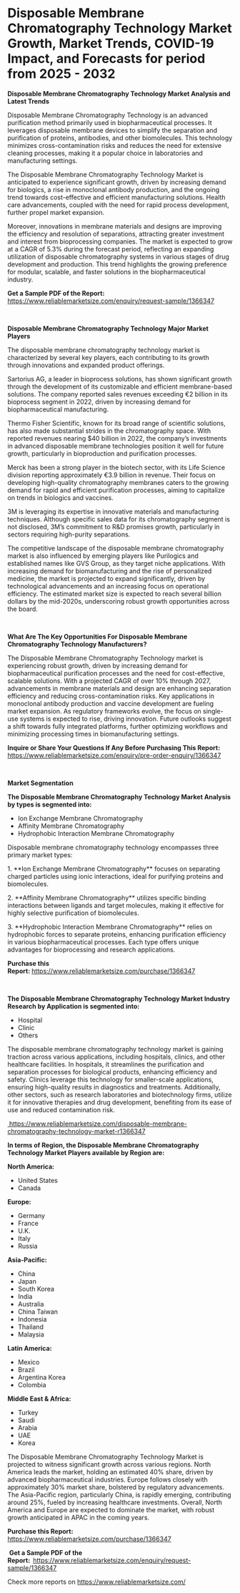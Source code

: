 <p><h1>Disposable Membrane Chromatography Technology Market Growth, Market Trends, COVID-19 Impact, and Forecasts for period from 2025 - 2032</h1></p><p><strong>Disposable Membrane Chromatography Technology Market Analysis and Latest Trends</strong></p>
<p><p>Disposable Membrane Chromatography Technology is an advanced purification method primarily used in biopharmaceutical processes. It leverages disposable membrane devices to simplify the separation and purification of proteins, antibodies, and other biomolecules. This technology minimizes cross-contamination risks and reduces the need for extensive cleaning processes, making it a popular choice in laboratories and manufacturing settings.</p><p>The Disposable Membrane Chromatography Technology Market is anticipated to experience significant growth, driven by increasing demand for biologics, a rise in monoclonal antibody production, and the ongoing trend towards cost-effective and efficient manufacturing solutions. Health care advancements, coupled with the need for rapid process development, further propel market expansion.</p><p>Moreover, innovations in membrane materials and designs are improving the efficiency and resolution of separations, attracting greater investment and interest from bioprocessing companies. The market is expected to grow at a CAGR of 5.3% during the forecast period, reflecting an expanding utilization of disposable chromatography systems in various stages of drug development and production. This trend highlights the growing preference for modular, scalable, and faster solutions in the biopharmaceutical industry.</p></p>
<p><strong>Get a Sample PDF of the Report:&nbsp;</strong> <a href="https://www.reliablemarketsize.com/enquiry/request-sample/1366347?utm_campaign=2628&utm_medium=2&utm_source=Github&utm_content=ia&utm_term=22032025&utm_id=disposable-membrane-chromatography-technology">https://www.reliablemarketsize.com/enquiry/request-sample/1366347</a></p>
<p>&nbsp;</p>
<p><strong>Disposable Membrane Chromatography Technology Major Market Players</strong></p>
<p><p>The disposable membrane chromatography technology market is characterized by several key players, each contributing to its growth through innovations and expanded product offerings. </p><p>Sartorius AG, a leader in bioprocess solutions, has shown significant growth through the development of its customizable and efficient membrane-based solutions. The company reported sales revenues exceeding €2 billion in its bioprocess segment in 2022, driven by increasing demand for biopharmaceutical manufacturing.</p><p>Thermo Fisher Scientific, known for its broad range of scientific solutions, has also made substantial strides in the chromatography space. With reported revenues nearing $40 billion in 2022, the company’s investments in advanced disposable membrane technologies position it well for future growth, particularly in bioproduction and purification processes. </p><p>Merck has been a strong player in the biotech sector, with its Life Science division reporting approximately €3.9 billion in revenue. Their focus on developing high-quality chromatography membranes caters to the growing demand for rapid and efficient purification processes, aiming to capitalize on trends in biologics and vaccines.</p><p>3M is leveraging its expertise in innovative materials and manufacturing techniques. Although specific sales data for its chromatography segment is not disclosed, 3M’s commitment to R&D promises growth, particularly in sectors requiring high-purity separations.</p><p>The competitive landscape of the disposable membrane chromatography market is also influenced by emerging players like Purilogics and established names like GVS Group, as they target niche applications. With increasing demand for biomanufacturing and the rise of personalized medicine, the market is projected to expand significantly, driven by technological advancements and an increasing focus on operational efficiency. The estimated market size is expected to reach several billion dollars by the mid-2020s, underscoring robust growth opportunities across the board.</p></p>
<p>&nbsp;</p>
<p><strong>What Are The Key Opportunities For Disposable Membrane Chromatography Technology Manufacturers?</strong></p>
<p><p>The Disposable Membrane Chromatography Technology market is experiencing robust growth, driven by increasing demand for biopharmaceutical purification processes and the need for cost-effective, scalable solutions. With a projected CAGR of over 10% through 2027, advancements in membrane materials and design are enhancing separation efficiency and reducing cross-contamination risks. Key applications in monoclonal antibody production and vaccine development are fueling market expansion. As regulatory frameworks evolve, the focus on single-use systems is expected to rise, driving innovation. Future outlooks suggest a shift towards fully integrated platforms, further optimizing workflows and minimizing processing times in biomanufacturing settings.</p></p>
<p><strong>Inquire or Share Your Questions If Any Before Purchasing This Report:</strong> <a href="https://www.reliablemarketsize.com/enquiry/pre-order-enquiry/1366347?utm_campaign=2628&utm_medium=2&utm_source=Github&utm_content=ia&utm_term=22032025&utm_id=disposable-membrane-chromatography-technology">https://www.reliablemarketsize.com/enquiry/pre-order-enquiry/1366347</a></p>
<p>&nbsp;</p>
<p><strong>Market Segmentation</strong></p>
<p><strong>The Disposable Membrane Chromatography Technology Market Analysis by types is segmented into:</strong></p>
<p><ul><li>Ion Exchange Membrane Chromatography</li><li>Affinity Membrane Chromatography</li><li>Hydrophobic Interaction Membrane Chromatography</li></ul></p>
<p><p>Disposable membrane chromatography technology encompasses three primary market types: </p><p>1. **Ion Exchange Membrane Chromatography** focuses on separating charged particles using ionic interactions, ideal for purifying proteins and biomolecules.  </p><p>2. **Affinity Membrane Chromatography** utilizes specific binding interactions between ligands and target molecules, making it effective for highly selective purification of biomolecules.  </p><p>3. **Hydrophobic Interaction Membrane Chromatography** relies on hydrophobic forces to separate proteins, enhancing purification efficiency in various biopharmaceutical processes. Each type offers unique advantages for bioprocessing and research applications.</p></p>
<p><strong>Purchase this Report:&nbsp;</strong><a href="https://www.reliablemarketsize.com/purchase/1366347?utm_campaign=2628&utm_medium=2&utm_source=Github&utm_content=ia&utm_term=22032025&utm_id=disposable-membrane-chromatography-technology">https://www.reliablemarketsize.com/purchase/1366347</a></p>
<p>&nbsp;</p>
<p><strong>The Disposable Membrane Chromatography Technology Market Industry Research by Application is segmented into:</strong></p>
<p><ul><li>Hospital</li><li>Clinic</li><li>Others</li></ul></p>
<p><p>The disposable membrane chromatography technology market is gaining traction across various applications, including hospitals, clinics, and other healthcare facilities. In hospitals, it streamlines the purification and separation processes for biological products, enhancing efficiency and safety. Clinics leverage this technology for smaller-scale applications, ensuring high-quality results in diagnostics and treatments. Additionally, other sectors, such as research laboratories and biotechnology firms, utilize it for innovative therapies and drug development, benefiting from its ease of use and reduced contamination risk.</p></p>
<p><a href="https://www.reliablemarketsize.com/disposable-membrane-chromatography-technology-market-r1366347?utm_campaign=2628&utm_medium=2&utm_source=Github&utm_content=ia&utm_term=22032025&utm_id=disposable-membrane-chromatography-technology">&nbsp;https://www.reliablemarketsize.com/disposable-membrane-chromatography-technology-market-r1366347</a></p>
<p><strong>In terms of Region, the Disposable Membrane Chromatography Technology Market Players available by Region are:</strong></p>
<p>
    <p> <strong> North America: </strong>
        <ul>
            <li>United States</li>
            <li>Canada</li>
        </ul>
        </p> 
    <p> <strong> Europe: </strong>
        <ul>
            <li>Germany</li>
            <li>France</li>
            <li>U.K.</li>
            <li>Italy</li>
            <li>Russia</li>
        </ul>
        </p> 
    <p> <strong> Asia-Pacific: </strong>
        <ul>
            <li>China</li>
            <li>Japan</li>
            <li>South Korea</li>
            <li>India</li>
            <li>Australia</li>
            <li>China Taiwan</li>
            <li>Indonesia</li>
            <li>Thailand</li>
            <li>Malaysia</li>
        </ul>
        </p> 
    <p> <strong> Latin America: </strong>
        <ul>
            <li>Mexico</li>
            <li>Brazil</li>
            <li>Argentina Korea</li>
            <li>Colombia</li>
        </ul>
        </p> 
    <p> <strong> Middle East & Africa: </strong>
        <ul>
            <li>Turkey</li>
            <li>Saudi</li>
            <li>Arabia</li>
            <li>UAE</li>
            <li>Korea</li>
        </ul>
    </p>
    </p>
<p><p>The Disposable Membrane Chromatography Technology Market is projected to witness significant growth across various regions. North America leads the market, holding an estimated 40% share, driven by advanced biopharmaceutical industries. Europe follows closely with approximately 30% market share, bolstered by regulatory advancements. The Asia-Pacific region, particularly China, is rapidly emerging, contributing around 25%, fueled by increasing healthcare investments. Overall, North America and Europe are expected to dominate the market, with robust growth anticipated in APAC in the coming years.</p></p>
<p><strong>Purchase this Report: </strong><a href="https://www.reliablemarketsize.com/purchase/1366347?utm_campaign=2628&utm_medium=2&utm_source=Github&utm_content=ia&utm_term=22032025&utm_id=disposable-membrane-chromatography-technology">https://www.reliablemarketsize.com/purchase/1366347</a></p>
<p>&nbsp;<strong>Get a Sample PDF of the Report:&nbsp;&nbsp;</strong><a href="https://www.reliablemarketsize.com/enquiry/request-sample/1366347?utm_campaign=2628&utm_medium=2&utm_source=Github&utm_content=ia&utm_term=22032025&utm_id=disposable-membrane-chromatography-technology">https://www.reliablemarketsize.com/enquiry/request-sample/1366347</a></p>
<p><strong></strong></p>
<p>Check more reports on <a href="https://www.reliablemarketsize.com/?utm_campaign=2628&utm_medium=2&utm_source=Github&utm_content=ia&utm_term=22032025&utm_id=disposable-membrane-chromatography-technology">https://www.reliablemarketsize.com/</a></p>